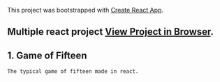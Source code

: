 This project was bootstrapped with [Create React App](https://github.com/facebook/create-react-app).

## Multiple react project [View Project in Browser](https://app.punyadev.com).

##  1. Game of Fifteen
    The typical game of fifteen made in react. 

